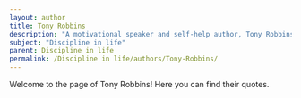 ```yaml
---
layout: author
title: Tony Robbins
description: "A motivational speaker and self-help author, Tony Robbins often speaks on the need for discipline in achieving personal and financial success, leveraging strategies to cultivate this trait."
subject: "Discipline in life"
parent: Discipline in life
permalink: /Discipline in life/authors/Tony-Robbins/
---
```


Welcome to the page of Tony Robbins! Here you can find their quotes.
